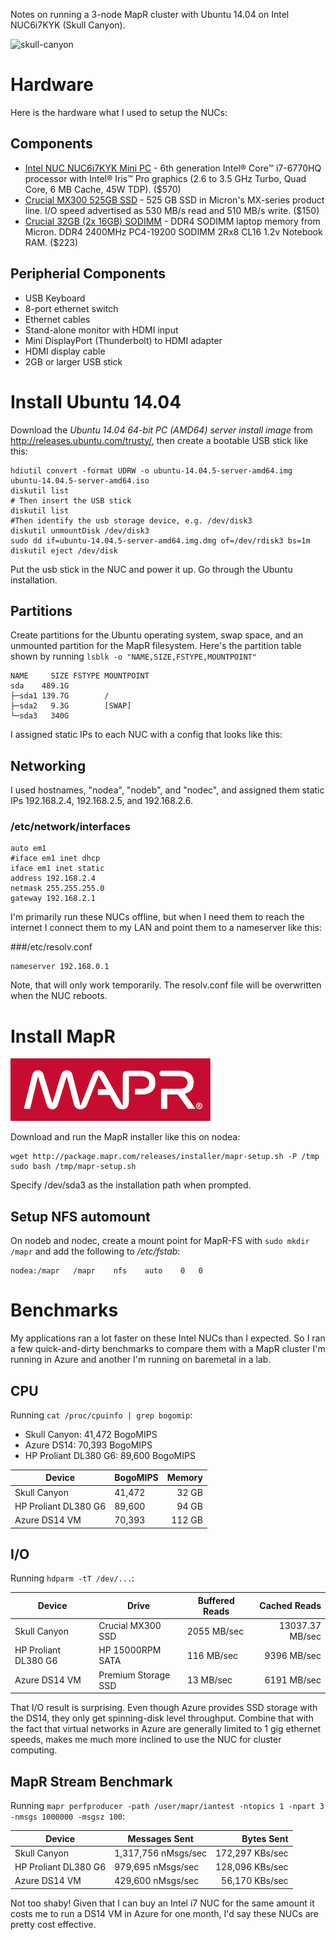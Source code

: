 Notes on running a 3-node MapR cluster with Ubuntu 14.04 on Intel NUC6i7KYK (Skull Canyon).

![skull-canyon](img/skull-canyon.gif)

# Hardware

Here is the hardware what I used to setup the NUCs:

## Components
* [Intel NUC NUC6i7KYK Mini PC](https://www.amazon.com/dp/B01DJ9XS52/ref=cm_sw_r_tw_dp_x_nwTTybBZ1M1KH) -
  6th generation Intel® Core™ i7-6770HQ processor with Intel® Iris™ Pro graphics (2.6 to 3.5 GHz Turbo, Quad Core,
  6 MB Cache, 45W TDP). ($570)
* [Crucial MX300 525GB SSD](https://www.amazon.com/dp/B01L80DH4G/ref=cm_sw_r_tw_dp_x_JnTTybYVCEPK8) - 525 GB
 SSD in Micron's MX-series product line. I/O speed advertised as 530 MB/s read and 510 MB/s write. ($150)
* [Crucial 32GB (2x 16GB) SODIMM](https://www.amazon.com/dp/B015YPB8ME/ref=cm_sw_r_tw_dp_x_5gTTybB9J0D10) -  DDR4 SODIMM laptop memory from Micron. DDR4 2400MHz PC4-19200 SODIMM 2Rx8 CL16 1.2v Notebook RAM. ($223)

## Peripherial Components
* USB Keyboard
* 8-port ethernet switch
* Ethernet cables
* Stand-alone monitor with HDMI input
* Mini DisplayPort (Thunderbolt) to HDMI adapter
* HDMI display cable
* 2GB or larger USB stick


# Install Ubuntu 14.04
Download the *Ubuntu 14.04 64-bit PC (AMD64) server install image* from http://releases.ubuntu.com/trusty/, then create a bootable USB stick like this:

    hdiutil convert -format UDRW -o ubuntu-14.04.5-server-amd64.img ubuntu-14.04.5-server-amd64.iso
    diskutil list
    # Then insert the USB stick
    diskutil list
    #Then identify the usb storage device, e.g. /dev/disk3
    diskutil unmountDisk /dev/disk3
    sudo dd if=ubuntu-14.04.5-server-amd64.img.dmg of=/dev/rdisk3 bs=1m
    diskutil eject /dev/disk

Put the usb stick in the NUC and power it up. Go through the Ubuntu installation. 

## Partitions
Create partitions for the Ubuntu operating system, swap space, and an unmounted partition for the MapR filesystem. Here's the partition table shown by running `lsblk -o "NAME,SIZE,FSTYPE,MOUNTPOINT"`
    
    NAME     SIZE FSTYPE MOUNTPOINT
    sda    489.1G
    ├─sda1 139.7G        /
    ├─sda2   9.3G        [SWAP]
    └─sda3   340G

I assigned static IPs to each NUC with a config that looks like this:

## Networking
I used hostnames, "nodea", "nodeb", and "nodec", and assigned them static IPs 192.168.2.4, 192.168.2.5, and 192.168.2.6.

### /etc/network/interfaces

    auto em1
    #iface em1 inet dhcp
    iface em1 inet static
    address 192.168.2.4
    netmask 255.255.255.0
    gateway 192.168.2.1

I'm primarily run these NUCs offline, but when I need them to reach the internet I connect them to my LAN and point them to a nameserver like this:

###/etc/resolv.conf

    nameserver 192.168.0.1

Note, that will only work temporarily. The resolv.conf file will be overwritten when the NUC reboots.

# Install MapR

![mapr_logo](img/mapr-red-background-logo.png)

Download and run the MapR installer like this on nodea:

    wget http://package.mapr.com/releases/installer/mapr-setup.sh -P /tmp
    sudo bash /tmp/mapr-setup.sh

Specify /dev/sda3 as the installation path when prompted.

## Setup NFS automount
On nodeb and nodec, create a mount point for MapR-FS with `sudo mkdir /mapr` and add the following to */etc/fstab*:

    nodea:/mapr   /mapr    nfs    auto    0   0


# Benchmarks

My applications ran a lot faster on these Intel NUCs than I expected. So I ran a few quick-and-dirty benchmarks to compare them with a MapR cluster I'm running in Azure and another I'm running on baremetal in a lab.

## CPU
Running `cat /proc/cpuinfo | grep bogomip`:

* Skull Canyon: 41,472 BogoMIPS
* Azure DS14: 70,393 BogoMIPS
* HP Proliant DL380 G6: 89,600 BogoMIPS

| Device                | BogoMIPS | Memory |
|-----------------------|----------|-------:|
| Skull Canyon          | 41,472   | 32 GB  |
| HP Proliant DL380 G6  | 89,600   | 94 GB  |
| Azure DS14 VM         | 70,393   | 112 GB |

## I/O
Running `hdparm -tT /dev/...`:

| Device                | Drive               | Buffered Reads | Cached Reads    |
|-----------------------|---------------------|----------------|----------------:|
| Skull Canyon          | Crucial MX300 SSD   | 2055 MB/sec    | 13037.37 MB/sec |
| HP Proliant DL380 G6  | HP 15000RPM SATA    |   116 MB/sec   |  9396 MB/sec    |
| Azure DS14 VM         | Premium Storage SSD |  13 MB/sec     |  6191 MB/sec    |

That I/O result is surprising. Even though Azure provides SSD storage with the DS14, they only get spinning-disk level throughput. Combine that with the fact that virtual networks in Azure are generally limited to 1 gig ethernet speeds, makes me much more inclined to use the NUC for cluster computing.

## MapR Stream Benchmark
Running `mapr perfproducer -path /user/mapr/iantest -ntopics 1 -npart 3 -nmsgs 1000000 -msgsz 100`:

| Device                | Messages Sent       | Bytes Sent      | 
|-----------------------|---------------------|----------------:|
| Skull Canyon          | 1,317,756 nMsgs/sec | 172,297 KBs/sec |
| HP Proliant DL380 G6  | 979,695 nMsgs/sec   | 128,096 KBs/sec |
| Azure DS14 VM         | 429,600 nMsgs/sec   | 56,170 KBs/sec  |


Not too shaby! Given that I can buy an Intel i7 NUC for the same amount it costs me to run a DS14 VM in Azure for one month, I'd say these NUCs are pretty cost effective. 



